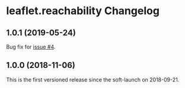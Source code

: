 # leaflet.reachability Changelog

## 1.0.1 (2019-05-24)
Bug fix for [issue #4](https://github.com/traffordDataLab/leaflet.reachability/issues/4).

## 1.0.0 (2018-11-06)
This is the first versioned release since the soft-launch on 2018-09-21.
